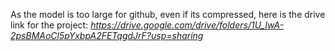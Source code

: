 As the model is too large for github, even if its compressed, here is the drive link for the project:
*https://drive.google.com/drive/folders/1U_IwA-2psBMAoCl5pYxbpA2FETqgdJrF?usp=sharing*
